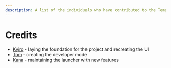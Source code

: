```yaml
---
description: A list of the individuals who have contributed to the Tempest Launcher project.
---
```


# Credits

- [Kyiro](https://github.com/Kyiro) - laying the foundation for the project and recreating the UI
- [Tom](https://github.com/Xiloe) - creating the developer mode
- [Kana](https://github.com/KANA720) - maintaining the launcher with new features
